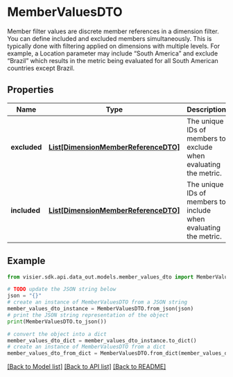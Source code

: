 # MemberValuesDTO

Member filter values are discrete member references in a dimension filter. You can define  included and excluded members simultaneously. This is typically done with filtering applied on  dimensions with multiple levels. For example, a Location parameter may include “South  America” and exclude “Brazil” which results in the metric being evaluated for all South American  countries except Brazil.

## Properties

Name | Type | Description | Notes
------------ | ------------- | ------------- | -------------
**excluded** | [**List[DimensionMemberReferenceDTO]**](DimensionMemberReferenceDTO.md) | The unique IDs of members to exclude when evaluating the metric. | [optional] 
**included** | [**List[DimensionMemberReferenceDTO]**](DimensionMemberReferenceDTO.md) | The unique IDs of members to include when evaluating the metric. | [optional] 

## Example

```python
from visier.sdk.api.data_out.models.member_values_dto import MemberValuesDTO

# TODO update the JSON string below
json = "{}"
# create an instance of MemberValuesDTO from a JSON string
member_values_dto_instance = MemberValuesDTO.from_json(json)
# print the JSON string representation of the object
print(MemberValuesDTO.to_json())

# convert the object into a dict
member_values_dto_dict = member_values_dto_instance.to_dict()
# create an instance of MemberValuesDTO from a dict
member_values_dto_from_dict = MemberValuesDTO.from_dict(member_values_dto_dict)
```
[[Back to Model list]](../README.md#documentation-for-models) [[Back to API list]](../README.md#documentation-for-api-endpoints) [[Back to README]](../README.md)


